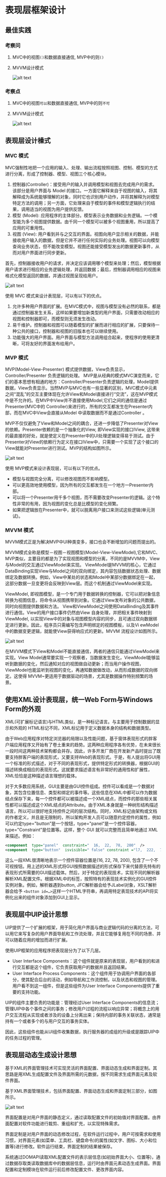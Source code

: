 # 表现层框架设计


## 最佳实践


### 考察问

1. MVC中的视图`()`和数据直接通信, MVP中的则`()`
2. MVVM设计模式

    ![alt text](1层次式体系结构概述/MVVM设计模式_评估.png)




### 考察点

1. MVC中的视图`可以`和数据直接通信, MVP中的则`不可`
2. MVVM设计模式

    ![alt text](1层次式体系结构概述/MVVM设计模式.png)


## 表现层设计橾式

###  MVC 模式

MVC强制性地把一个应用的输入、处理、输出流程按照视图、控制、模型的方式进行分离，形成了控制器、模型、视图三个核心模块。


1. 控制器(Controller)：接受用户的输入并调用模型和视图去完成用户的需求。该部分是用户界面与 Model 的接口。一方面它解释来自于视图的输入，将其解释成为系统能够理解的对象，同时它也识别用户动作，并将其解释为对模型特定方法的调用；另一方面，它处理来自于模型的事件和模型逻辑执行的结果，调用适当的视图为用户提供反馈。
2. 模型 (Model): 应用程序的主体部分。模型表示业务数据和业务逻辑。一个模型能为多个视图提供数据。由千同一个模型可以被多个视图重用，所以提高了应用的可重用性。
3. 视图 (View): 用户看到并与之交互的界面。视图向用户显示相关的数据，并能接收用户输入的数据，但是它并不进行任何实际的业务处理。视图可以向模型查询业务状态，但不能改变模型。视图还能接受模型发出的数据更新事件，从而对用户界面进行同步更新。


首先，控制器接收用户的请求，并决定应该调用哪个模型来处理；然后，模型根据用户请求进行相应的业务逻辑处理，并返回数据；最后，控制器调用相应的视图来格式化模型返回的数据，并通过视图呈现给用户。

![alt text](2表现层框架设计/MVC.png)

使用 MVC 模式来设计表现层，可以有以下的优点。

1. 允许多种用户界面的扩展。在MVC模式中，视图与模型没有必然的联系，都是通过控制器发生关系，这样如果要增加新类型的用户界面，只需要改动相应的视图和控制器即可，而模型则无须发生改动。
2. 易千维护。控制器和视图可以随着模型的扩展而进行相应的扩展，只要保待一种公共的接口，控制器和视图的旧版本也可以继续使用。
3. 功能强大的用户界面。用户界面与模型方法调用组合起来，使程序的使用更清晰，可将友好的界面发布给用户。


### MVP 模式

MVP(Model-View-Presenter) 模式提供数据，View负责显示，Controller/Presenter 负责逻辑的处理。 MVP是从经典的模式MVC演变而来，它们的基本思想有相通的地方：Controller/Presenter负责逻辑的处理，Model提供数据，View负责显示。当然MVP与MVC也有一些显著的区别，MVC模式中元素之间“混乱”的交互主要体现在允许View和Model直接进行“交流”，这在MVP模式中是不允许的。在MVP中View并不直接使用Model,它们之间的通信是通过Presenter(MVC中的 Controller)来进行的，所有的交互都发生在Presenter内部，而在MVC中View会直接从Model 中读取数据而不是通过Controller 。

MVP不仅仅避免了View和Model之间的耦合，还进一步降低了Presenter对View的依赖。Presenter依赖的是一个抽象化的View, 即View实现的接口IView, 这带来的最直接的好处，就是使定义在Presenter中的UI处理逻辑变得易于测试。由于Presenter对View的依赖行为定义在接口IView中，只需要一个实现了这个接口的View就能对Presenter进行测试。MVP的结构如图所示。

![alt text](1层次式体系结构概述/MVP设计模式.png)

使用 MVP模式来设计表现层，可以有以下的优点。

- 模型与视图完全分离，可以修改视图而不影响模型。
- 可以更高效地使用模型，因为所有的交互都发生在一个地方一Presenter内部。
- 可以将一个Presenter用千多个视图，而不需要改变Presenter的逻辑。这个特性非常的有用，因为视图的变化总是比模型的变化频繁。
- 如果把逻辑放在Presenter中，就可以脱离用户接口来测试这些逻辑(单元测试)。

###  MVVM 模式

MVVM模式正是为解决MVP中UI种类变多，接口也会不断增加的问题而提出的。

MVVM模式全称是模型－视图－视图模型(Model-View-ViewModel),它和MVC、MVP类似，主要目的都是为了实现视图和模型的分离，不同的是MVVM中，View与Model的交互通过ViewModel来实现。 ViewModel是MVVM的核心，它通过DataBinding实现View与Model之间的双向绑定，其内容包括数据状态处理、数据绑定及数据转换。例如，View中某处的状态和Model中某部分数据绑定在一起，这部分数据一旦变更将会反映到View层。而这个机制通过ViewModel来实现。

ViewModel, 即视图模型，是一个专门用于数据转换的控制器，它可以把对象信息转换为视图信息，将命令从视图携带到对象。它通过View发布对象的公共数据，同时向视图提供数据和方法。 View和ViewModel之间使用DataBinding及其事件进行通信。View的用户接口事件仍然由View 自身处理，并把相关事件映射到ViewModel, 以实现View中的对象与视图模型内容的同步，且可通过双向数据绑定进行更新。因此，程序员只需编写包含声明绑定的视图模板，以及Vi ewModel中的数据变更逻辑，就能使View获得响应式的更新。MVVM 流程设计如图所示。

![alt text](1层次式体系结构概述/MVVM设计模式.png)

在MVVM模式下View和Model不能直接通信，两者的通信只能通过ViewModel来实现。View Model通常要实现一个观察者，当数据发生变化，ViewModel能够监听到数据的变化，然后通知对应的视图做自动更新；而当用户操作视图，ViewModel也能监听到视图的变化，再通知数据做改动，从而形成数据的双向绑定。这使得 MVVM~更适用于数据驱动的场景，尤其是数据操作特别频繁的场景。


## 使用XML设计表现层，统一Web Form与Windows Form的外观

XML(可扩展标记语言)与HTML类似，是一种标记语言。与主要用于控制数据的显示和外观的 HTML标记不同，XML标记用于定义数据本身的结构和数据类型。 


由于Web应用程序对特定浏览器的局限以及性能问题，基于窗体表现形式的胖客户端应用程序又开始有了卷土重来的趋势。这两种应用程序各有优势，在未来很长一段时间这两种技术架构都会并存。因此，许多开发厂商在开发新产品时提出了既要支持胖客户端的表现形式，又要支持Web的表现形式。于是，有人提出将GUI用一个标准的形式描述，对于不同的表现形式，提供特定形式的转换器，根据GUI的描述转换成相应的表现形式。这就要求描述语言有非常好的通用性和扩展性， XML恰恰是这种描述语言理想的载体。

对于大多数应用系统，GUI主要是由GUI控件组成。控件可以看成是一个数据对象，其包含位置信息、类型和绑定的事件等。这些信息在XML中都可以作为数据结点保存下来，每一个控件都可以被描述成一个XML结点，而控件的那些相关属性都可以描述成这个XML结点的Attribute。由于XML本身就是一种树形结构描述语言，所以可以很好地支持控件之间的层次结构。同时，XML标记由架构或文档的作者定义，并且是无限制的，所以架构开发人员可以随意约定控件的属性，例如可以约定type="button”是一个按钮，type="panel“是一个控件容器，type="Constraint”是位置等。这样，整个 GUI 就可以完整而且简单地通过 XML 来描述。例如：

```xml
<component  type="panel"  constraint="  16,  22,  78,  200"  /> 
<component  type="button"  isvisible=" false" constraint ="l7,  222,  78,  20"/> </component> 
```

这么一段XML很清晰地表示一个控件容器位置是(16, 22, 78, 200), 包含了一个不可视按钮。用上述的XML形式将GUI按照数据描述的形式保存下来代替原先特有的表现形式所需要的GUI描述载体。然后，对于特定的表现技术，实现不同的解析器解析XML配置文件。根据XML中的标签，按照特有的表现技术实例化的GUI控件实例对象。例如，解析器遇到button, JFC解析器会给予JLabel对象，XSLT解析器会给予 `<button id=…>`这样一个HTML字符串，再调用特定表现技术的API将实例化出来的组件对象添加到GUI上显示。

## 表现层中UIP设计思想

UIP提供了一个扩展的框架，用于简化用户界面与商业逻辑代码的分离的方法，可以用它来写复杂的用户界面导航和工作流处理，并且它能够复用在不同的场景、并可以随着应用的增加而进行扩展。

使用UIP框架的应用程序把表现层分为了以下几层。

- User Interface Components：这个组件就是原来的表现层，用户看到的和进行交互都是这个组件，它负责获取用户的数据并且返回结果。
- User Interface Process Components：这个组件用于协调用户界面的各部分，使其配合后台的活动，例如导航和工作流控制，以及状态和视图的管理。用户看不到这一组件，但是这些组件为User Interface Components提供了重要的支持功能。

UIP的组件主要负责的功能是：管理经过User Interface Components的信息流；管理UIP中各个事件之间的事务；修改用户过程的流程以响应异常；将概念上的用户交互流程从实现或者涉及的设备上分离出来；保持内部的事务关联状态，通常是持有一个或者多个的与用户交互的事务实体。

因此，这些组件也能从UI组件收集数据，执行服务器的成组的升级或是跟踪UIP中的任务过程的管理。 


## 表现层动态生成设计思想

基于XML的界面管理技术可实现灵活的界面配置、界面动态生成和界面定制。其思路是用XML生成配置文件及界面所需的元数据，按不同需求生成界面元素及软件界面。

基于XML界面管理技术，包括界面配置、界面动态生成和界面定制三部分，如图所示。

![alt text](2表现层框架设计/基于XML的界面管理技术框图.png)


界面配置是对用户界面的静态定义，通过读取配置文件的初始值对界面配置。由界面配置对软件功能进行裁剪、重组和扩充，以实现特殊需求。

界面定制是对用户界面的动态修改过程，在软件运行过程中，用户可按需求和使用习惯，对界面元素(如菜单、工具栏、键盘命令)的属性(如文字、图标、大小和位置等)进行修改。软件运行结束，界面定制的结果被保存。

系统通过DOMAPI读取XML配置文件的表示层信息(如初始界面大小、位置等)，通过数据存取类读取数据库中的数据层信息，运行时由界面元素动态生成界面。界面配置和定制模块在软件运行前后修改配置文件、更改界面内容。



















































